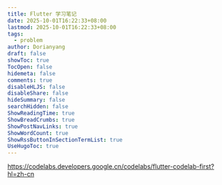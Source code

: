 ```yaml
---
title: Flutter 学习笔记
date: 2025-10-01T16:22:33+08:00
lastmod: 2025-10-01T16:22:33+08:00
tags:
  - problem
author: Dorianyang
draft: false
showToc: true
TocOpen: false
hidemeta: false
comments: true
disableHLJS: false
disableShare: false
hideSummary: false
searchHidden: false
ShowReadingTime: true
ShowBreadCrumbs: true
ShowPostNavLinks: true
ShowWordCount: true
ShowRssButtonInSectionTermList: true
UseHugoToc: true
---
```

https://codelabs.developers.google.cn/codelabs/flutter-codelab-first?hl=zh-cn

